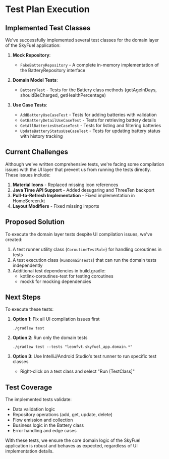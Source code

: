 # Test Plan Execution

## Implemented Test Classes

We've successfully implemented several test classes for the domain layer of the SkyFuel application:

1. **Mock Repository**:
   - `FakeBatteryRepository` - A complete in-memory implementation of the BatteryRepository interface

2. **Domain Model Tests**:
   - `BatteryTest` - Tests for the Battery class methods (getAgeInDays, shouldBeCharged, getHealthPercentage)

3. **Use Case Tests**:
   - `AddBatteryUseCaseTest` - Tests for adding batteries with validation
   - `GetBatteryDetailUseCaseTest` - Tests for retrieving battery details
   - `GetAllBatteriesUseCaseTest` - Tests for listing and filtering batteries
   - `UpdateBatteryStatusUseCaseTest` - Tests for updating battery status with history tracking

## Current Challenges

Although we've written comprehensive tests, we're facing some compilation issues with the UI layer that prevent us from running the tests directly. These issues include:

1. **Material Icons** - Replaced missing icon references
2. **Java Time API Support** - Added desugaring and ThreeTen backport
3. **Pull-to-Refresh Implementation** - Fixed implementation in HomeScreen.kt
4. **Layout Modifiers** - Fixed missing imports

## Proposed Solution

To execute the domain layer tests despite UI compilation issues, we've created:

1. A test runner utility class (`CoroutineTestRule`) for handling coroutines in tests
2. A test execution class (`RunDomainTests`) that can run the domain tests independently
3. Additional test dependencies in build.gradle:
   - kotlinx-coroutines-test for testing coroutines
   - mockk for mocking dependencies

## Next Steps

To execute these tests:

1. **Option 1**: Fix all UI compilation issues first
   ```
   ./gradlew test
   ```

2. **Option 2**: Run only the domain tests
   ```
   ./gradlew test --tests "leonfvt.skyfuel_app.domain.*"
   ```

3. **Option 3**: Use IntelliJ/Android Studio's test runner to run specific test classes
   - Right-click on a test class and select "Run [TestClass]"

## Test Coverage

The implemented tests validate:

- Data validation logic
- Repository operations (add, get, update, delete)
- Flow emission and collection
- Business logic in the Battery class
- Error handling and edge cases

With these tests, we ensure the core domain logic of the SkyFuel application is robust and behaves as expected, regardless of UI implementation details.